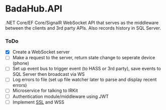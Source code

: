 # BadaHub.API
.NET Core/EF Core/SignalR WebSocket API that serves as the middleware between the clients and 3rd party APIs. Also records history in SQL Server.

### ToDo
- [x] Create a WebSocket server
- [ ] Make a request to the server, return state change to seperate device (phone)
- [ ] Set up event bus to trigger event (to HASS or 3rd party), save events to SQL Server then broadcast via WS
- [ ] Log errors to file (set up file watcher later to parse and display recent errors)
- [ ] Microservice for talking to IRKit
- [ ] Authentication module/middleware using JWT
- [ ] Implement [SSL](https://www.google.com/search?q=nginx+docker+ssl&rlz=1C1MKDC_enUS768US768&oq=nginx+docker+ssl&aqs=chrome..69i57j0l4.2543j0j7&sourceid=chrome&ie=UTF-8) and WSS
